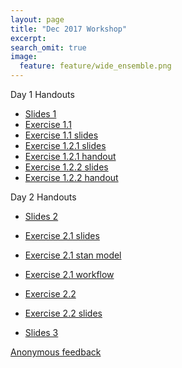 ```yaml
---
layout: page
title: "Dec 2017 Workshop"
excerpt:
search_omit: true
image:
  feature: feature/wide_ensemble.png
---
```


Day 1 Handouts

- [Slides 1](/workshops/dec2017/class-1.pdf)
- [Exercise 1.1](/workshops/dec2017/1.1.zip)
- [Exercise 1.1 slides](/workshops/dec2017/1.1.slides.html)
- [Exercise 1.2.1 slides](/workshops/dec2017/exercises_1_2_MC_simulation.html)
- [Exercise 1.2.1 handout](/workshops/dec2017/exercises_1_2_MC_simulation.pdf)
- [Exercise 1.2.2 slides](/workshops/dec2017/exercises_1_2_curse_of_dim.html)
- [Exercise 1.2.2 handout](/workshops/dec2017/exercises_1_2_curse_of_dim.pdf)

Day 2 Handouts

- [Slides 2](/workshops/dec2017/class-2.pdf)
- [Exercise 2.1 slides](/workshops/dec2017/exercises_2_1_model_checking_shinystan.html)
- [Exercise 2.1 stan model](/workshops/dec2017/lm.stan)
- [Exercise 2.1 workflow](/workshops/dec2017/exercises_2_1_workflow_shinystan.R)
- [Exercise 2.2](/workshops/dec2017/2.2.zip)
- [Exercise 2.2 slides](/workshops/dec2017/2.2.slides.html)

- [Slides 3](/workshops/dec2017/class-3.pdf)

[Anonymous feedback](https://goo.gl/forms/yrcMKP9VKsAQF4JS2)
